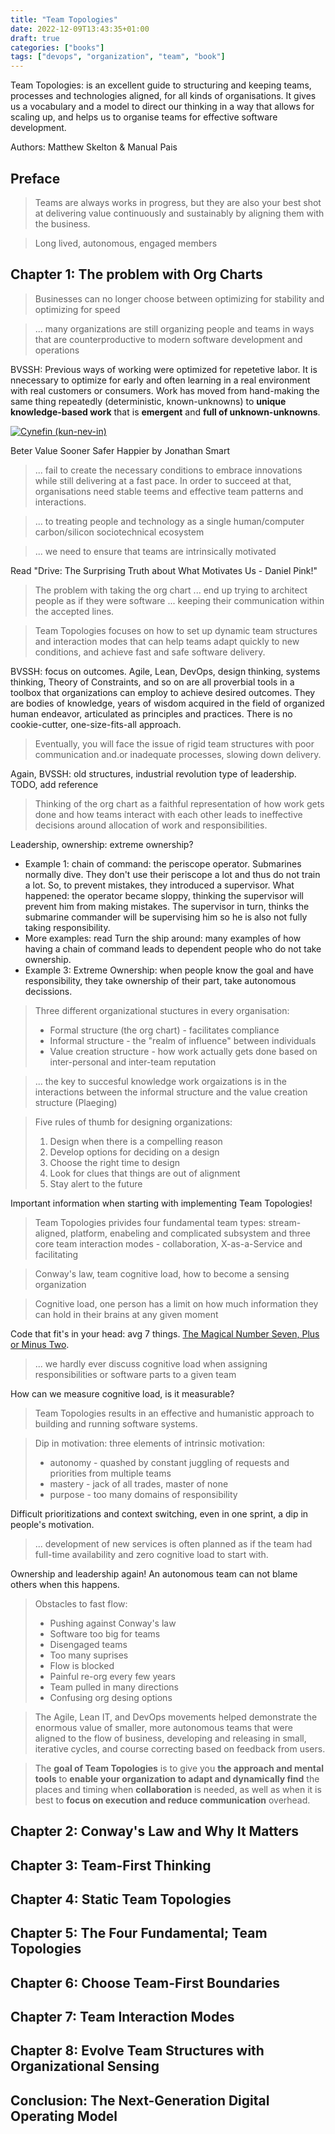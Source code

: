 ```yaml
---
title: "Team Topologies"
date: 2022-12-09T13:43:35+01:00
draft: true
categories: ["books"]
tags: ["devops", "organization", "team", "book"]
---
```


Team Topologies: is an excellent guide to structuring and keeping teams, processes and technologies aligned, for all kinds of organisations. It gives us a vocabulary and a model to direct our thinking in a way that allows for scaling up, and helps us to organise teams for effective software development.

<!--more-->

Authors: Matthew Skelton & Manual Pais

## Preface

> Teams are always works in progress, but they are also your best shot at delivering value continuously and sustainably by aligning them with the business. 

> Long lived, autonomous, engaged members

## Chapter 1: The problem with Org Charts

> Businesses can no longer choose between optimizing for stability and optimizing for speed

> ... many organizations are still organizing people and teams in ways that are counterproductive to modern software development and operations

BVSSH: Previous ways of working were optimized for repetetive labor. It is nnecessary to optimize for early and often learning in a real environment with real customers or consumers. Work has moved from hand-making the same thing repeatedly (deterministic, known-unknowns) to **unique knowledge-based work** that is **emergent** and **full of unknown-unknowns**.

[![Cynefin (kun-nev-in)](https://upload.wikimedia.org/wikipedia/commons/thumb/f/f7/Cynefin_framework_by_Edwin_Stoop.jpg/1920px-Cynefin_framework_by_Edwin_Stoop.jpg)](https://upload.wikimedia.org/wikipedia/commons/thumb/f/f7/Cynefin_framework_by_Edwin_Stoop.jpg/1920px-Cynefin_framework_by_Edwin_Stoop.jpg)

Beter Value Sooner Safer Happier by Jonathan Smart

> ... fail to create the necessary conditions to embrace innovations while still delivering at a fast pace. In order to succeed at that, organisations need stable teems and effective team patterns and interactions.

> ... to treating people and technology as a single human/computer carbon/silicon sociotechnical ecosystem

> ... we need to ensure that teams are intrinsically motivated

Read "Drive: The Surprising Truth about What Motivates Us - Daniel Pink!"

> The problem with taking the org chart ... end up trying to architect people as if they were software ... keeping their communication within the accepted lines.

> Team Topologies focuses on how to set up dynamic team structures and interaction modes that can help teams adapt quickly to new conditions, and achieve fast and safe software delivery.

BVSSH: focus on outcomes. Agile, Lean, DevOps, design thinking, systems thinking, Theory of Constraints, and so on are all proverbial tools in a toolbox that organizations can employ to achieve desired outcomes. They are bodies of knowledge, years of wisdom acquired in the field of organized human endeavor, articulated as principles and practices. There is no cookie-cutter, one-size-fits-all approach.

> Eventually, you will face the issue of rigid team structures with poor communication and.or inadequate processes, slowing down delivery.

Again, BVSSH: old structures, industrial revolution type of leadership. TODO, add reference

> Thinking of the org chart as a faithful representation of how work gets done and how teams interact with each other leads to ineffective decisions around allocation of work and responsibilities.

Leadership, ownership: extreme ownership? 
- Example 1: chain of command: the periscope operator. Submarines normally dive. They don't use their periscope a lot and thus do not train a lot. So, to prevent mistakes, they introduced a supervisor. What happened: the operator became sloppy, thinking the supervisor will prevent him from making mistakes. The supervisor in turn, thinks the submarine commander will be supervising him so he is also not fully taking responsibility.
- More examples: read Turn the ship around: many examples of how having a chain of command leads to dependent people who do not take ownership.
- Example 3: Extreme Ownership: when people know the goal and have responsibility, they take ownership of their part, take autonomous decissions. 

> Three different organizational stuctures in every organisation:
> * Formal structure (the org chart) - facilitates compliance
> * Informal structure - the "realm of influence" between individuals
> * Value creation structure - how work actually gets done based on inter-personal and inter-team reputation

> ... the key to succesful knowledge work orgaizations is in the interactions between the informal structure and the value creation structure (Plaeging)

> Five rules of thumb for designing organizations:
> 1. Design when there is a compelling reason
> 2. Develop options for deciding on a design
> 3. Choose the right time to design
> 4. Look for clues that things are out of alignment
> 5. Stay alert to the future

Important information when starting with implementing Team Topologies!

> Team Topologies privides four fundamental team types: stream-aligned, platform, enabeling and complicated subsystem and three core team interaction modes - collaboration, X-as-a-Service and facilitating

> Conway's law, team cognitive load, how to become a sensing organization

> Cognitive load, one person has a limit on how much information they can hold in their brains at any given moment

Code that fit's in your head: avg 7 things. [The Magical Number Seven, Plus or Minus Two](https://en.wikipedia.org/wiki/The_Magical_Number_Seven,_Plus_or_Minus_Two).

> ... we hardly ever discuss cognitive load when assigning responsibilities or software parts to a given team

How can we measure cognitive load, is it measurable?

> Team Topologies results in an effective and humanistic approach to building and running software systems.

> Dip in motivation: three elements of intrinsic motivation: 
> - autonomy - quashed by constant juggling of requests and priorities from multiple teams
> - mastery - jack of all trades, master of none
> - purpose - too many domains of responsibility

Difficult prioritizations and context switching, even in one sprint, a dip in people's motivation.

> ... development of new services is often planned as if the team had full-time availability and zero cognitive load to start with. 

Ownership and leadership again! An autonomous team can not blame others when this happens.

> Obstacles to fast flow:
> - Pushing against Conway's law
> - Software too big for teams
> - Disengaged teams
> - Too many suprises
> - Flow is blocked
> - Painful re-org every few years
> - Team pulled in many directions
> - Confusing org desing options


> The Agile, Lean IT, and DevOps movements helped demonstrate the enormous value of smaller, more autonomous teams that were aligned to the flow of business, developing and releasing in small, iterative cycles, and course correcting based on feedback from users.

> The **goal of Team Topologies** is to give you **the approach and mental tools** to **enable your organization to adapt and dynamically find** the places and timing when **collaboration** is needed, as well as when it is best to **focus on execution and reduce communication** overhead.

## Chapter 2: Conway's Law and Why It Matters


## Chapter 3: Team-First Thinking

## Chapter 4: Static Team Topologies

## Chapter 5: The Four Fundamental; Team Topologies

## Chapter 6: Choose Team-First Boundaries

## Chapter 7: Team Interaction Modes

## Chapter 8: Evolve Team Structures with Organizational Sensing

## Conclusion: The Next-Generation Digital Operating Model

